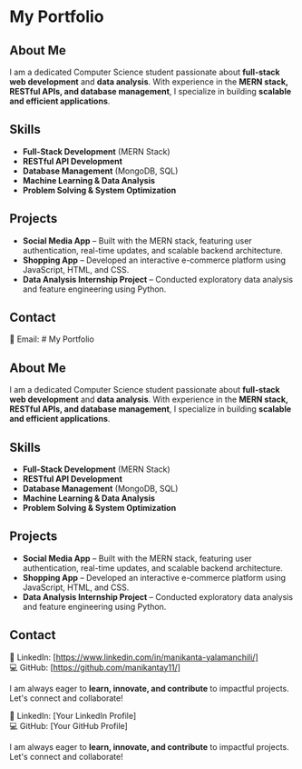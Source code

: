 # My Portfolio

## About Me

I am a dedicated Computer Science student passionate about **full-stack web development** and **data analysis**. With experience in the **MERN stack, RESTful APIs, and database management**, I specialize in building **scalable and efficient applications**.

## Skills

- **Full-Stack Development** (MERN Stack)
- **RESTful API Development**
- **Database Management** (MongoDB, SQL)
- **Machine Learning & Data Analysis**
- **Problem Solving & System Optimization**

## Projects

- **Social Media App** – Built with the MERN stack, featuring user authentication, real-time updates, and scalable backend architecture.
- **Shopping App** – Developed an interactive e-commerce platform using JavaScript, HTML, and CSS.
- **Data Analysis Internship Project** – Conducted exploratory data analysis and feature engineering using Python.

## Contact

📧 Email: # My Portfolio

## About Me

I am a dedicated Computer Science student passionate about **full-stack web development** and **data analysis**. With experience in the **MERN stack, RESTful APIs, and database management**, I specialize in building **scalable and efficient applications**.

## Skills

- **Full-Stack Development** (MERN Stack)
- **RESTful API Development**
- **Database Management** (MongoDB, SQL)
- **Machine Learning & Data Analysis**
- **Problem Solving & System Optimization**

## Projects

- **Social Media App** – Built with the MERN stack, featuring user authentication, real-time updates, and scalable backend architecture.
- **Shopping App** – Developed an interactive e-commerce platform using JavaScript, HTML, and CSS.
- **Data Analysis Internship Project** – Conducted exploratory data analysis and feature engineering using Python.

## Contact

📂 LinkedIn: [https://www.linkedin.com/in/manikanta-yalamanchili/]  
💻 GitHub: [https://github.com/manikantay11/]

I am always eager to **learn, innovate, and contribute** to impactful projects. Let's connect and collaborate!

📂 LinkedIn: [Your LinkedIn Profile]  
💻 GitHub: [Your GitHub Profile]

I am always eager to **learn, innovate, and contribute** to impactful projects. Let's connect and collaborate!
